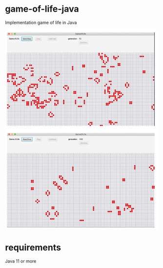 # game-of-life-java
Implementation game of life in Java

![demo game of life](https://github.com/bohdan-sokolovskyi/game-of-life-java/blob/master/src/main/resources/game-of-life-demo.png)

# requirements
Java 11 or more

